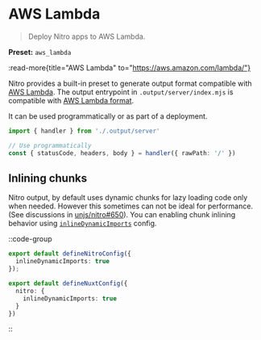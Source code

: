 # AWS Lambda

> Deploy Nitro apps to AWS Lambda.

**Preset:** `aws_lambda`

:read-more{title="AWS Lambda" to="https://aws.amazon.com/lambda/"}

Nitro provides a built-in preset to generate output format compatible with [AWS Lambda](https://aws.amazon.com/lambda/).
The output entrypoint in `.output/server/index.mjs` is compatible with [AWS Lambda format](https://docs.aws.amazon.com/lex/latest/dg/lambda-input-response-format.html).

It can be used programmatically or as part of a deployment.

```ts
import { handler } from './.output/server'

// Use programmatically
const { statusCode, headers, body } = handler({ rawPath: '/' })
```

## Inlining chunks

Nitro output, by default uses dynamic chunks for lazy loading code only when needed. However this sometimes can not be ideal for performance. (See discussions in [unjs/nitro#650](https://github.com/unjs/nitro/pull/650)). You can enabling chunk inlining behavior using [`inlineDynamicImports`](/config#inlinedynamicimports) config.

::code-group

```ts [nitro.config.ts]
export default defineNitroConfig({
  inlineDynamicImports: true
});
```

```ts [nuxt.config.ts]
export default defineNuxtConfig({
  nitro: {
    inlineDynamicImports: true
  }
})
```

::
